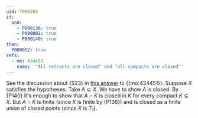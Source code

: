 ```yaml
---
uid: T000292
if:
  and:
    - P000136: true
    - P000002: true
    - P000140: true
then:
  P000052: true
refs:
  - mo: 434451
    name: '"All retracts are closed" and "all compacts are closed"'
---
```


See the discussion about {S23} in [this answer](https://mathoverflow.net/a/435257/458159) to {{mo:434451}}.  Suppose $X$ satisfies the hypotheses.  Take $A\subseteq X$.  We have to show $A$ is closed.  By {P140} it's enough to show that $A\cap K$ is closed in $K$ for every compact $K\subseteq X$.  But $A\cap K$ is finite (since $K$ is finite by {P136}) and is closed as a finite union of closed points (since $X$ is $T_1$).
